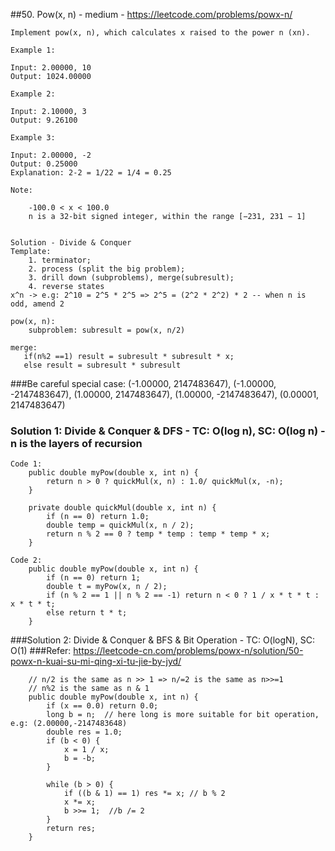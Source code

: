 ##50. Pow(x, n) - medium - https://leetcode.com/problems/powx-n/
```
Implement pow(x, n), which calculates x raised to the power n (xn).

Example 1:

Input: 2.00000, 10
Output: 1024.00000

Example 2:

Input: 2.10000, 3
Output: 9.26100

Example 3:

Input: 2.00000, -2
Output: 0.25000
Explanation: 2-2 = 1/22 = 1/4 = 0.25

Note:

    -100.0 < x < 100.0
    n is a 32-bit signed integer, within the range [−231, 231 − 1]


```
```
Solution - Divide & Conquer
Template: 
    1. terminator; 
    2. process (split the big problem); 
    3. drill down (subproblems), merge(subresult); 
    4. reverse states
x^n -> e.g: 2^10 = 2^5 * 2^5 => 2^5 = (2^2 * 2^2) * 2 -- when n is odd, amend 2

pow(x, n):
    subproblem: subresult = pow(x, n/2)

merge:
   if(n%2 ==1) result = subresult * subresult * x;
   else result = subresult * subresult

```
###Be careful special case: (-1.00000, 2147483647), (-1.00000, -2147483647), (1.00000, 2147483647), (1.00000, -2147483647), (0.00001, 2147483647)
### Solution 1:  Divide & Conquer & DFS - TC: O(log n), SC: O(log n) - n is the layers of recursion
```
Code 1:
    public double myPow(double x, int n) {
        return n > 0 ? quickMul(x, n) : 1.0/ quickMul(x, -n);
    }

    private double quickMul(double x, int n) {
        if (n == 0) return 1.0;
        double temp = quickMul(x, n / 2);
        return n % 2 == 0 ? temp * temp : temp * temp * x;
    }

Code 2:
    public double myPow(double x, int n) {
        if (n == 0) return 1;
        double t = myPow(x, n / 2);
        if (n % 2 == 1 || n % 2 == -1) return n < 0 ? 1 / x * t * t : x * t * t;
        else return t * t;
    }
```
###Solution 2: Divide & Conquer & BFS & Bit Operation - TC: O(logN), SC: O(1)
###Refer: https://leetcode-cn.com/problems/powx-n/solution/50-powx-n-kuai-su-mi-qing-xi-tu-jie-by-jyd/
```
    // n/2 is the same as n >> 1 => n/=2 is the same as n>>=1
    // n%2 is the same as n & 1
    public double myPow(double x, int n) {
        if (x == 0.0) return 0.0;
        long b = n;  // here long is more suitable for bit operation, e.g: (2.00000,-2147483648)
        double res = 1.0;
        if (b < 0) {
            x = 1 / x;
            b = -b;
        }

        while (b > 0) {
            if ((b & 1) == 1) res *= x; // b % 2
            x *= x;
            b >>= 1;  //b /= 2
        }
        return res;
    }
```
